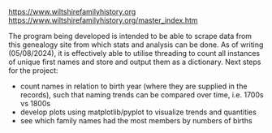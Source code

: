 https://www.wiltshirefamilyhistory.org
https://www.wiltshirefamilyhistory.org/master_index.htm

The program being developed is intended to be able to scrape data from this genealogy site from which stats and analysis can be done.
As of writing (05/08/2024), it is effectively able to utilise threading to count all instances of unique first names and store and output them as a dictionary.
Next steps for the project:
  - count names in relation to birth year (where they are supplied in the records), such that naming trends can be compared over time, i.e. 1700s vs 1800s
  - develop plots using matplotlib/pyplot to visualize trends and quantities
  - see which family names had the most members by numbers of births
